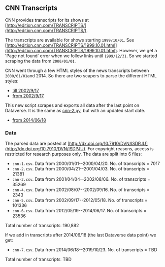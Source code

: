## CNN Transcripts 

CNN provides transcripts for its shows at [http://edition.cnn.com/TRANSCRIPTS/](http://edition.cnn.com/TRANSCRIPTS/). 

The transcripts are available for shows starting `1999/10/01`. See [http://edition.cnn.com/TRANSCRIPTS/1999.10.01.html](http://edition.cnn.com/TRANSCRIPTS/1999.10.01.html). However, we get a 'Page not found' error when we follow links until `1999/12/31`. So we started scraping the data from `2000/01/01`.

CNN went through a few HTML styles of the news transcripts between `2000/01/01`and 2014. So there are two scapers to parse the different HTML styles:

* [till 2002/9/17](scripts/cnn-1.py)
* [from 2002/9/17](scripts/cnn-2.py)

This new script scrapes and exports all data after the last point on Dataverse. It is the same as [cnn-2.py](scripts/cnn-2.py), but with an updated start date.

* [from 2014/06/18](scripts/cnn-3.py)

### Data

The parsed data are posted at [http://dx.doi.org/10.7910/DVN/ISDPJU](http://dx.doi.org/10.7910/DVN/ISDPJU). For copyright reasons, access is restricted for research purposes only. The data are split into 6 files:

* `cnn-1.csv`. Data from 2000/01/01--2000/04/20. No. of transcripts = 7017
* `cnn-2.csv`. Data from  2000/04/21--2001/04/03. No. of transcripts = 21381
* `cnn-3.csv`. Data from  2001/04/04--2002/08/06. No. of transcripts = 35269
* `cnn-4.csv`. Data from  2002/08/07--2002/09/16. No. of transcripts = 2343
* `cnn-5.csv`. Data from  2002/09/17--2012/05/18. No. of transcripts = 101336
* `cnn-6.csv`. Data from  2012/05/19--2014/06/17. No. of transcripts = 23536

Total number of transcripts: 190,882

If we add in transcripts after 2014/06/18 (the last Dataverse data point) we get:

* `cnn-7.csv`. Data from  2014/06/18--2019/10/23. No. of transcripts = TBD

Total number of transcripts: TBD
